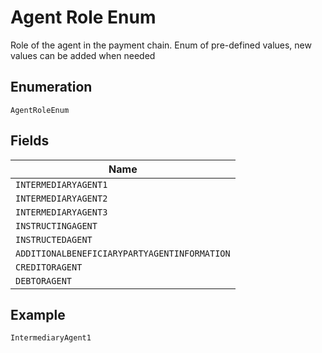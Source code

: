 
# Agent Role Enum

Role of the agent in the payment chain. Enum of pre-defined values, new values can be added when needed

## Enumeration

`AgentRoleEnum`

## Fields

| Name |
|  --- |
| `INTERMEDIARYAGENT1` |
| `INTERMEDIARYAGENT2` |
| `INTERMEDIARYAGENT3` |
| `INSTRUCTINGAGENT` |
| `INSTRUCTEDAGENT` |
| `ADDITIONALBENEFICIARYPARTYAGENTINFORMATION` |
| `CREDITORAGENT` |
| `DEBTORAGENT` |

## Example

```
IntermediaryAgent1
```

